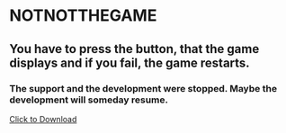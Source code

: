 # NOTNOTTHEGAME
## You have to press the button, that the game displays and if you fail, the game restarts.
### The support and the development were stopped. Maybe the development will someday resume.
<a href="https://github.com/SilvanKohler/NOTNOTTHEGAME/archive/master.zip" class="idk-bar-item idk-button">Click to Download</a>
